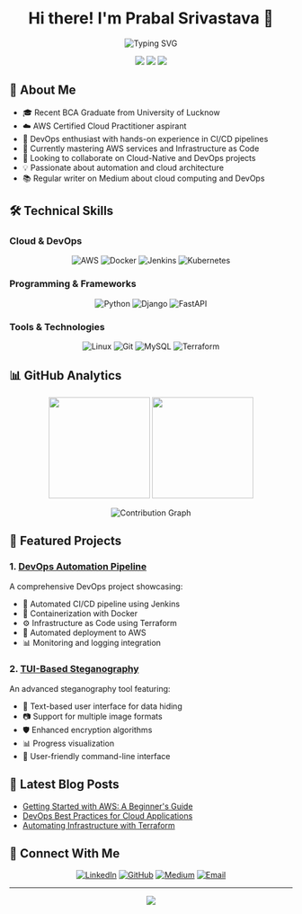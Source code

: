 <h1 align="center">Hi there! I'm Prabal Srivastava 👋</h1>

<p align="center">
  <img src="https://readme-typing-svg.herokuapp.com?font=Fira+Code&pause=1000&width=435&lines=Cloud+Computing+Enthusiast;DevOps+Engineer;AWS+Solutions+Architect;Python+Developer" alt="Typing SVG" />
</p>

<div align="center">
  
[![](https://komarev.com/ghpvc/?username=Prabal-Srivastava&color=blue&label=Profile+Views)](https://github.com/Prabal-Srivastava)
[![](https://img.shields.io/github/followers/Prabal-Srivastava?label=Followers&style=social)](https://github.com/Prabal-Srivastava)
[![](https://img.shields.io/badge/LinkedIn-Connect-blue)](https://www.linkedin.com/in/srivastava-prabal)

</div>

## 💫 About Me
- 🎓 Recent BCA Graduate from University of Lucknow
- ☁️ AWS Certified Cloud Practitioner aspirant
- 🚀 DevOps enthusiast with hands-on experience in CI/CD pipelines
- 🌱 Currently mastering AWS services and Infrastructure as Code
- 👯 Looking to collaborate on Cloud-Native and DevOps projects
- 💡 Passionate about automation and cloud architecture
- 📚 Regular writer on Medium about cloud computing and DevOps

## 🛠️ Technical Skills

### Cloud & DevOps
<p align="center">
  <img src="https://img.shields.io/badge/AWS-%23FF9900.svg?style=for-the-badge&logo=amazon-aws&logoColor=white" alt="AWS" />
  <img src="https://img.shields.io/badge/docker-%230db7ed.svg?style=for-the-badge&logo=docker&logoColor=white" alt="Docker" />
  <img src="https://img.shields.io/badge/Jenkins-%232C5263.svg?style=for-the-badge&logo=jenkins&logoColor=white" alt="Jenkins" />
  <img src="https://img.shields.io/badge/kubernetes-%23326ce5.svg?style=for-the-badge&logo=kubernetes&logoColor=white" alt="Kubernetes" />
</p>

### Programming & Frameworks
<p align="center">
  <img src="https://img.shields.io/badge/python-3670A0?style=for-the-badge&logo=python&logoColor=ffdd54" alt="Python" />
  <img src="https://img.shields.io/badge/django-%23092E20.svg?style=for-the-badge&logo=django&logoColor=white" alt="Django" />
  <img src="https://img.shields.io/badge/FastAPI-%23009688.svg?style=for-the-badge&logo=fastapi&logoColor=white" alt="FastAPI" />
</p>

### Tools & Technologies
<p align="center">
  <img src="https://img.shields.io/badge/linux-FCC624?style=for-the-badge&logo=linux&logoColor=black" alt="Linux" />
  <img src="https://img.shields.io/badge/git-%23F05033.svg?style=for-the-badge&logo=git&logoColor=white" alt="Git" />
  <img src="https://img.shields.io/badge/mysql-%2300f.svg?style=for-the-badge&logo=mysql&logoColor=white" alt="MySQL" />
  <img src="https://img.shields.io/badge/terraform-%235835CC.svg?style=for-the-badge&logo=terraform&logoColor=white" alt="Terraform" />
</p>

## 📊 GitHub Analytics
<p align="center">
  <img src="https://github-readme-stats.vercel.app/api?username=Prabal-Srivastava&show_icons=true&theme=tokyonight&hide_border=true&include_all_commits=true&count_private=true" height="180" />
  <img src="https://github-readme-streak-stats.herokuapp.com/?user=Prabal-Srivastava&theme=tokyonight&hide_border=true" height="180" />
</p>

<p align="center">
  <img src="https://github-readme-activity-graph.vercel.app/graph?username=Prabal-Srivastava&theme=tokyo-night&hide_border=true" alt="Contribution Graph" />
</p>

## 🌟 Featured Projects

### 1. [DevOps Automation Pipeline](https://github.com/Prabal-Srivastava/devops_project)
A comprehensive DevOps project showcasing:
- 🔄 Automated CI/CD pipeline using Jenkins
- 🐳 Containerization with Docker
- ⚙️ Infrastructure as Code using Terraform
- 🚀 Automated deployment to AWS
- 📊 Monitoring and logging integration

### 2. [TUI-Based Steganography](https://github.com/Prabal-Srivastava/Stegnography_TUI_Based_Project)
An advanced steganography tool featuring:
- 🔐 Text-based user interface for data hiding
- 📷 Support for multiple image formats
- 🛡️ Enhanced encryption algorithms
- 📊 Progress visualization
- 🎯 User-friendly command-line interface

## 📝 Latest Blog Posts
<!-- BLOG-POST-LIST:START -->
- [Getting Started with AWS: A Beginner's Guide](https://medium.com/@prabalrishu123)
- [DevOps Best Practices for Cloud Applications](https://medium.com/@prabalrishu123)
- [Automating Infrastructure with Terraform](https://medium.com/@prabalrishu123)
<!-- BLOG-POST-LIST:END -->

## 🤝 Connect With Me
<p align="center">
  <a href="https://www.linkedin.com/in/srivastava-prabal"><img src="https://img.shields.io/badge/LinkedIn-%230077B5.svg?style=for-the-badge&logo=linkedin&logoColor=white" alt="LinkedIn" /></a>
  <a href="https://github.com/Prabal-Srivastava"><img src="https://img.shields.io/badge/GitHub-%23121011.svg?style=for-the-badge&logo=github&logoColor=white" alt="GitHub" /></a>
  <a href="https://medium.com/@prabalrishu123"><img src="https://img.shields.io/badge/Medium-12100E?style=for-the-badge&logo=medium&logoColor=white" alt="Medium" /></a>
  <a href="mailto:prabalrishu123@gmail.com"><img src="https://img.shields.io/badge/Email-D14836?style=for-the-badge&logo=gmail&logoColor=white" alt="Email" /></a>
</p>

---

<p align="center">
  <img src="https://capsule-render.vercel.app/api?type=waving&color=gradient&height=100&section=footer" />
</p>
